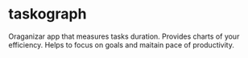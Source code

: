 # taskograph
Oraganizar app that measures tasks duration. Provides charts of your efficiency. Helps to focus on goals and maitain pace of productivity.
